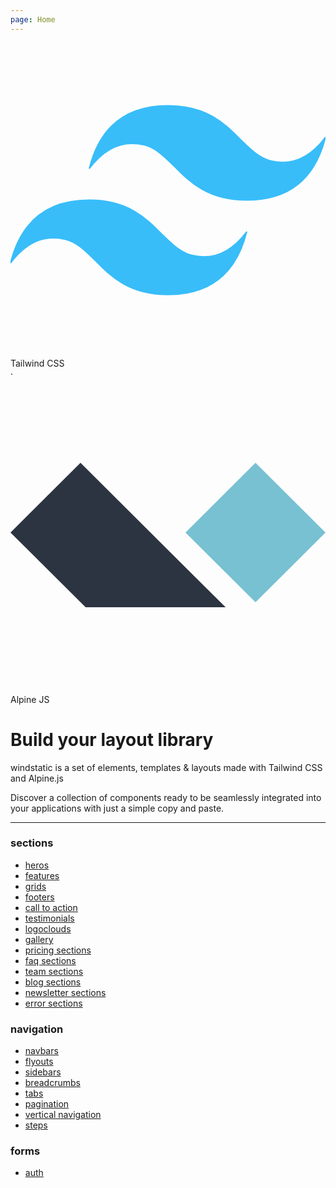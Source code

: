 ```yaml
---
page: Home
---
```


<div class="flex items-center gap-2 mb-12">
  <div class="inline-flex gap-2 items-center">
    <svg
      class="flex-none inline size-4"
      viewBox="0 0 64 64"
      fill="none"
      xmlns="http://www.w3.org/2000/svg">
      <g clip-path="url(#clip0_459_2)">
        <path
          d="M32 12.75C23.4668 12.75 18.1332 17.0168 16 25.55C19.2 21.2833 22.9333 19.6832 27.2 20.75C29.6343 21.3585 31.3743 23.2498 33.3003 25.0795C36.4378 28.2643 40.0687 31.95 48 31.95C56.5332 31.95 61.8668 27.6832 64 19.15C60.8 23.4167 57.0667 25.0167 52.8 23.95C50.3657 23.3415 48.6257 21.4503 46.6997 19.6205C43.5622 16.4358 39.9313 12.75 32 12.75ZM16 31.95C7.46675 31.95 2.13325 36.2168 0 44.75C3.2 40.4833 6.93325 38.8833 11.2 39.95C13.6342 40.5585 15.3742 42.4497 17.3002 44.2795C20.4377 47.4642 24.0687 51.15 32 51.15C40.5332 51.15 45.8668 46.8833 48 38.35C44.8 42.6168 41.0667 44.2167 36.8 43.15C34.3657 42.5415 32.6258 40.6502 30.6998 38.8205C27.5623 35.6357 23.9313 31.95 16 31.95Z"
          fill="#38BDF9"
          stroke="#38BDF9"
          stroke-width="0.25"
        ></path>
      </g>
      <defs>
        <clipPath id="clip0_459_2">
          <rect
            width="64"
            height="64"
            fill="white"
          ></rect>
        </clipPath>
      </defs>
    </svg> Tailwind CSS
  </div>
·
  <div class="inline-flex gap-2 items-center">
    <svg
      class="flex-none inline size-4"
      viewBox="0 0 64 64"
      fill="none"
      xmlns="http://www.w3.org/2000/svg">
      <g clip-path="url(#clip0_460_7)">
        <path
          d="M49.7769 17L63.9992 31.16L49.7769 45.3197L35.5547 31.1597L49.7769 17Z"
          fill="#77C1D2"
        ></path>
        <path
          d="M14.2222 17L43.7067 46.355H15.2622L0 31.16L14.2222 17Z"
          fill="#2D3441"
        ></path>
      </g>
      <defs>
        <clipPath id="clip0_460_7">
          <rect
            width="64"
            height="29.5"
            fill="white"
            transform="translate(0 17)"
          ></rect>
        </clipPath>
      </defs>
    </svg>
    Alpine JS
  </div>
</div>


# Build your layout library

windstatic is a set of elements, templates & layouts made with Tailwind CSS and Alpine.js

Discover a collection of components ready to be seamlessly integrated into your applications with just a simple copy and paste.

----

### sections

- [heros](/sections/heros)
- [features](/sections/features)
- [grids](/sections/grids)
- [footers](/sections/footers)
- [call to action ](/sections/cta)
- [testimonials](/sections/testimonials)
- [logoclouds](/sections/heros)
- [gallery](/sections/logos)
- [pricing sections](/sections/pricing)
- [faq sections](/sections/faq)
- [team sections](/sections/team)
- [blog sections](/sections/blog)
- [newsletter sections](/sections/newsletter)
- [error sections](/sections/error)

### navigation

- [navbars](/sections/navbars)
- [flyouts](/sections/flyouts)
- [sidebars](/sections/sidebars)
- [breadcrumbs](/sections/breadcrumbs)
- [tabs](/sections/tabs)
- [pagination](/sections/pagination)
- [vertical navigation](/sections/vertical-navigation)
- [steps](/sections/steps)

### forms

- [auth](/sections/auth)
